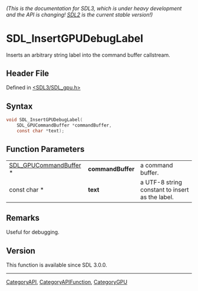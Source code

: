 ###### (This is the documentation for SDL3, which is under heavy development and the API is changing! [SDL2](https://wiki.libsdl.org/SDL2/) is the current stable version!)
# SDL_InsertGPUDebugLabel

Inserts an arbitrary string label into the command buffer callstream.

## Header File

Defined in [<SDL3/SDL_gpu.h>](https://github.com/libsdl-org/SDL/blob/main/include/SDL3/SDL_gpu.h)

## Syntax

```c
void SDL_InsertGPUDebugLabel(
    SDL_GPUCommandBuffer *commandBuffer,
    const char *text);
```

## Function Parameters

|                                                |                   |                                                 |
| ---------------------------------------------- | ----------------- | ----------------------------------------------- |
| [SDL_GPUCommandBuffer](SDL_GPUCommandBuffer) * | **commandBuffer** | a command buffer.                               |
| const char *                                   | **text**          | a UTF-8 string constant to insert as the label. |

## Remarks

Useful for debugging.

## Version

This function is available since SDL 3.0.0.

----
[CategoryAPI](CategoryAPI), [CategoryAPIFunction](CategoryAPIFunction), [CategoryGPU](CategoryGPU)

